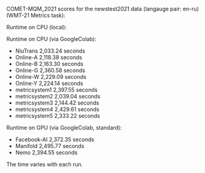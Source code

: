 COMET-MQM_2021 scores for the newstest2021 data (langauge pair: en-ru)(WMT-21 Metrics task):

Runtime on CPU (local):

Runtime on CPU (via GoogleColab):
- NiuTrans 2,033.24 seconds
- Online-A 2,118.38 seconds
- Online-B 2,163.30 seconds
- Online-G 2,360.58 seconds
- Online-W 2,229.09 seconds
- Online-Y 2,224.14 seconds
- metricsystem1 2,397.55 seconds
- metricsystem2 2,039.04 seconds
- metricsystem3 2,144.42 seconds
- metricsystem4 2,429.61 seconds
- metricsystem5 2,333.22 seconds

Runtime on GPU (via GoogleColab, standard):

- Facebook-AI 2,372.35 seconds
- Manifold 2,495.77 seconds
- Nemo 2,394.55 seconds

The time varies with each run.
